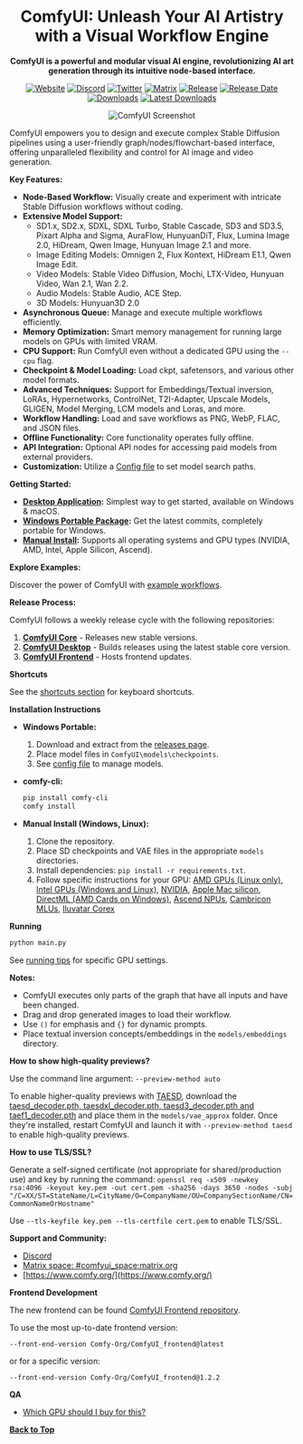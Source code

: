 <div align="center">

# ComfyUI: Unleash Your AI Artistry with a Visual Workflow Engine

**ComfyUI is a powerful and modular visual AI engine, revolutionizing AI art generation through its intuitive node-based interface.**

[![Website](https://img.shields.io/badge/ComfyOrg-4285F4?style=flat)][website-url]
[![Discord](https://img.shields.io/badge/Discord-Join-green)][discord-url]
[![Twitter](https://img.shields.io/twitter/follow/ComfyUI)][twitter-url]
[![Matrix](https://img.shields.io/badge/Matrix-Chat-000000?style=flat&logo=matrix&logoColor=white)][matrix-url]
[![Release](https://img.shields.io/github/v/release/comfyanonymous/ComfyUI?style=flat&sort=semver)][github-release-link]
[![Release Date](https://img.shields.io/github/release-date/comfyanonymous/ComfyUI?style=flat)][github-release-link]
[![Downloads](https://img.shields.io/github/downloads/comfyanonymous/ComfyUI/total?style=flat)][github-downloads-link]
[![Latest Downloads](https://img.shields.io/github/downloads/comfyanonymous/ComfyUI/latest/total?style=flat&label=downloads%40latest)][github-downloads-link]

[website-url]: https://www.comfy.org/
[discord-url]: https://www.comfy.org/discord
[twitter-url]: https://x.com/ComfyUI
[matrix-url]: https://app.element.io/#/room/%23comfyui_space%3Amatrix.org
[github-release-link]: https://github.com/comfyanonymous/ComfyUI/releases
[github-downloads-link]: https://github.com/comfyanonymous/ComfyUI/releases

<img src="https://github.com/user-attachments/assets/7ccaf2c1-9b72-41ae-9a89-5688c94b7abe" alt="ComfyUI Screenshot">

</div>

ComfyUI empowers you to design and execute complex Stable Diffusion pipelines using a user-friendly graph/nodes/flowchart-based interface, offering unparalleled flexibility and control for AI image and video generation.

**Key Features:**

*   **Node-Based Workflow:** Visually create and experiment with intricate Stable Diffusion workflows without coding.
*   **Extensive Model Support:**
    *   SD1.x, SD2.x, SDXL, SDXL Turbo, Stable Cascade, SD3 and SD3.5, Pixart Alpha and Sigma, AuraFlow, HunyuanDiT, Flux, Lumina Image 2.0, HiDream, Qwen Image, Hunyuan Image 2.1 and more.
    *   Image Editing Models: Omnigen 2, Flux Kontext, HiDream E1.1, Qwen Image Edit.
    *   Video Models: Stable Video Diffusion, Mochi, LTX-Video, Hunyuan Video, Wan 2.1, Wan 2.2.
    *   Audio Models: Stable Audio, ACE Step.
    *   3D Models: Hunyuan3D 2.0
*   **Asynchronous Queue:** Manage and execute multiple workflows efficiently.
*   **Memory Optimization:** Smart memory management for running large models on GPUs with limited VRAM.
*   **CPU Support:** Run ComfyUI even without a dedicated GPU using the `--cpu` flag.
*   **Checkpoint & Model Loading:** Load ckpt, safetensors, and various other model formats.
*   **Advanced Techniques:** Support for Embeddings/Textual inversion, LoRAs, Hypernetworks, ControlNet, T2I-Adapter, Upscale Models, GLIGEN, Model Merging, LCM models and Loras, and more.
*   **Workflow Handling:** Load and save workflows as PNG, WebP, FLAC, and JSON files.
*   **Offline Functionality:** Core functionality operates fully offline.
*   **API Integration:** Optional API nodes for accessing paid models from external providers.
*   **Customization:** Utilize a [Config file](extra_model_paths.yaml.example) to set model search paths.

**Getting Started:**

*   **[Desktop Application](https://www.comfy.org/download):** Simplest way to get started, available on Windows & macOS.
*   **[Windows Portable Package](https://github.com/comfyanonymous/ComfyUI/releases):** Get the latest commits, completely portable for Windows.
*   **[Manual Install](#manual-install-windows-linux):** Supports all operating systems and GPU types (NVIDIA, AMD, Intel, Apple Silicon, Ascend).

**Explore Examples:**

Discover the power of ComfyUI with [example workflows](https://comfyanonymous.github.io/ComfyUI_examples/).

**Release Process:**

ComfyUI follows a weekly release cycle with the following repositories:

1.  **[ComfyUI Core](https://github.com/comfyanonymous/ComfyUI)** - Releases new stable versions.
2.  **[ComfyUI Desktop](https://github.com/Comfy-Org/desktop)** - Builds releases using the latest stable core version.
3.  **[ComfyUI Frontend](https://github.com/Comfy-Org/ComfyUI_frontend)** - Hosts frontend updates.

**Shortcuts**

See the [shortcuts section](https://github.com/comfyanonymous/ComfyUI#shortcuts) for keyboard shortcuts.

**Installation Instructions**

*   **Windows Portable:**
    1.  Download and extract from the [releases page](https://github.com/comfyanonymous/ComfyUI/releases).
    2.  Place model files in `ComfyUI\models\checkpoints`.
    3.  See [config file](extra_model_paths.yaml.example) to manage models.
*   **comfy-cli:**

    ```bash
    pip install comfy-cli
    comfy install
    ```
*   **Manual Install (Windows, Linux):**
    1.  Clone the repository.
    2.  Place SD checkpoints and VAE files in the appropriate `models` directories.
    3.  Install dependencies: `pip install -r requirements.txt`.
    4.  Follow specific instructions for your GPU: [AMD GPUs (Linux only)](#amd-gpus-linux-only), [Intel GPUs (Windows and Linux)](#intel-gpus-windows-and-linux), [NVIDIA](#nvidia), [Apple Mac silicon](#apple-mac-silicon), [DirectML (AMD Cards on Windows)](#directml-amd-cards-on-windows), [Ascend NPUs](#ascend-npus), [Cambricon MLUs](#cambricon-mlus), [Iluvatar Corex](#iluvatar-corex)

**Running**

```bash
python main.py
```

See [running tips](https://github.com/comfyanonymous/ComfyUI#running) for specific GPU settings.

**Notes:**

*   ComfyUI executes only parts of the graph that have all inputs and have been changed.
*   Drag and drop generated images to load their workflow.
*   Use `()` for emphasis and `{}` for dynamic prompts.
*   Place textual inversion concepts/embeddings in the `models/embeddings` directory.

**How to show high-quality previews?**

Use the command line argument: ```--preview-method auto```

To enable higher-quality previews with [TAESD](https://github.com/madebyollin/taesd), download the [taesd_decoder.pth, taesdxl_decoder.pth, taesd3_decoder.pth and taef1_decoder.pth](https://github.com/madebyollin/taesd/) and place them in the `models/vae_approx` folder. Once they're installed, restart ComfyUI and launch it with `--preview-method taesd` to enable high-quality previews.

**How to use TLS/SSL?**

Generate a self-signed certificate (not appropriate for shared/production use) and key by running the command: `openssl req -x509 -newkey rsa:4096 -keyout key.pem -out cert.pem -sha256 -days 3650 -nodes -subj "/C=XX/ST=StateName/L=CityName/O=CompanyName/OU=CompanySectionName/CN=CommonNameOrHostname"`

Use `--tls-keyfile key.pem --tls-certfile cert.pem` to enable TLS/SSL.

**Support and Community:**

*   [Discord](https://comfy.org/discord)
*   [Matrix space: #comfyui_space:matrix.org](https://app.element.io/#/room/%23comfyui_space%3Amatrix.org)
*   [https://www.comfy.org/](https://www.comfy.org/)

**Frontend Development**

The new frontend can be found [ComfyUI Frontend repository](https://github.com/Comfy-Org/ComfyUI_frontend).

To use the most up-to-date frontend version:

```
--front-end-version Comfy-Org/ComfyUI_frontend@latest
```

or for a specific version:

```
--front-end-version Comfy-Org/ComfyUI_frontend@1.2.2
```

**QA**

*   [Which GPU should I buy for this?](https://github.com/comfyanonymous/ComfyUI/wiki/Which-GPU-should-I-buy-for-ComfyUI)

**[Back to Top](#comfyui-unleash-your-ai-artistry-with-a-visual-workflow-engine)**